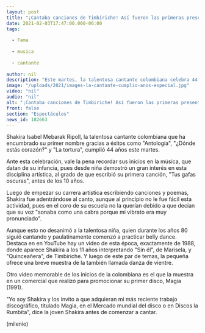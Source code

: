 ```yaml
---
layout: post
title: "¡Cantaba canciones de Timbiriche! Así fueron las primeras presentaciones musicales de Shakira"
date: 2021-02-03T17:47:00.000-06:00
tags:
  
  - Fama
  
  - musica
  
  - cantante
  
author: nil
description: "Este martes, la talentosa cantante colombiana celebra 44 años. ¡Mira cómo fueron sus inicios musicales! "
image: "/uploads/2021/images-la-cantante-cumplio-anos-especial.jpg"
video: "nil"
audio: "nil"
alt: "¡Cantaba canciones de Timbiriche! Así fueron las primeras presentaciones musicales de Shakira"
front: false
section: "Espectáculos"
news_id: 182663
---
```


Shakira Isabel Mebarak Ripoll, la talentosa cantante colombiana que ha encumbrado su primer nombre gracias a éxitos como "Antología", "¿Dónde estás corazón?" y "La tortura", cumplió 44 años este martes.
 
Ante esta celebración, vale la pena recordar sus inicios en la música, que datan de su infancia, pues desde niña demostró un gran interés en esta disciplina artística, al grado de que escribió su primera canción, "Tus gafas oscuras", antes de los 10 años.

Luego de empezar su carrera artística escribiendo canciones y poemas, Shakira fue adentrándose al canto, aunque al principio no le fue fácil esta actividad, pues en el coro de su escuela no la querían debido a que decían que su voz "sonaba como una cabra porque mi vibrato era muy pronunciado". 

Aunque esto no desanimó a la talentosa niña, quien durante los años 80 siguió cantando y paulatinamente comenzó a practicar belly dance. 
Destaca en en YouTube hay un video de esta época, exactamente de 1988, donde aparece Shakira a los 11 años interpretando "Sin él", de Marisela, y "Quinceañera", de Timbiriche. Y luego de este par de temas, la pequeña ofrece una breve muestra de la también llamada danza de vientre.  

Otro video memorable de los inicios de la colombiana es el que la muestra en un comercial que realizó para promocionar su primer disco, Magia (1991). 

"Yo soy Shakira y los invito a que adquieran mi más reciente trabajo discográfico, titulado Magia, en el Mercado mundial del disco o en Discos la Rumbita", dice la joven Shakira antes de comenzar a cantar. 

(milenio)